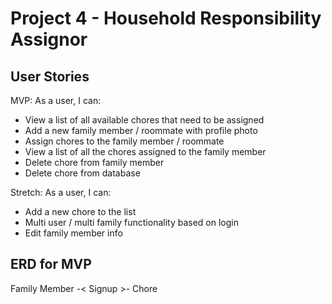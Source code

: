 # Project 4 - Household Responsibility Assignor

## User Stories

MVP: As a user, I can:
- View a list of all available chores that need to be assigned 
- Add a new family member / roommate with profile photo
- Assign chores to the family member / roommate
- View a list of all the chores assigned to the family member
- Delete chore from family member 
- Delete chore from database

Stretch: As a user, I can:
- Add a new chore to the list
- Multi user / multi family functionality based on login 
- Edit family member info

## ERD for MVP

Family Member -< Signup >- Chore

